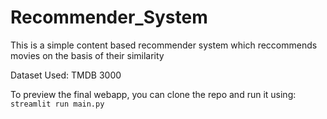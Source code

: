 # Recommender_System
This is a simple content based recommender system which reccommends movies on the basis of their similarity

Dataset Used: TMDB 3000

To preview the final webapp, you can clone the repo and run it using: 
```streamlit run main.py```

